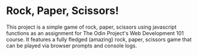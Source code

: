 # Rock, Paper, Scissors!

<p> This project is a simple game of rock, paper, scissors using javascript functions as an assignment for The Odin Project's Web Development 101 course. It features a fully fledged (amazing) rock, paper, scissors game that can be played via browser prompts and console logs. </p>

